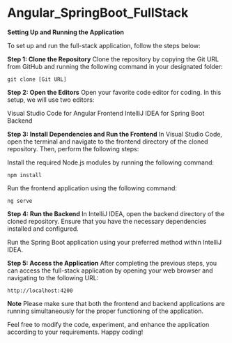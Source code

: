# Angular_SpringBoot_FullStack

**Setting Up and Running the Application**

To set up and run the full-stack application, follow the steps below:

**Step 1: Clone the Repository**
Clone the repository by copying the Git URL from GitHub and running the following command in your designated folder:

```
git clone [Git URL]
```

**Step 2: Open the Editors**
Open your favorite code editor for coding. In this setup, we will use two editors:

Visual Studio Code for Angular Frontend
IntelliJ IDEA for Spring Boot Backend

**Step 3: Install Dependencies and Run the Frontend**
In Visual Studio Code, open the terminal and navigate to the frontend directory of the cloned repository. Then, perform the following steps:

Install the required Node.js modules by running the following command:
```
npm install
```
Run the frontend application using the following command:

```
ng serve
```

**Step 4: Run the Backend**
In IntelliJ IDEA, open the backend directory of the cloned repository. Ensure that you have the necessary dependencies installed and configured.

Run the Spring Boot application using your preferred method within IntelliJ IDEA.

**Step 5: Access the Application**
After completing the previous steps, you can access the full-stack application by opening your web browser and navigating to the following URL:

```
http://localhost:4200
```

**Note**
Please make sure that both the frontend and backend applications are running simultaneously for the proper functioning of the application.

Feel free to modify the code, experiment, and enhance the application according to your requirements. Happy coding!
